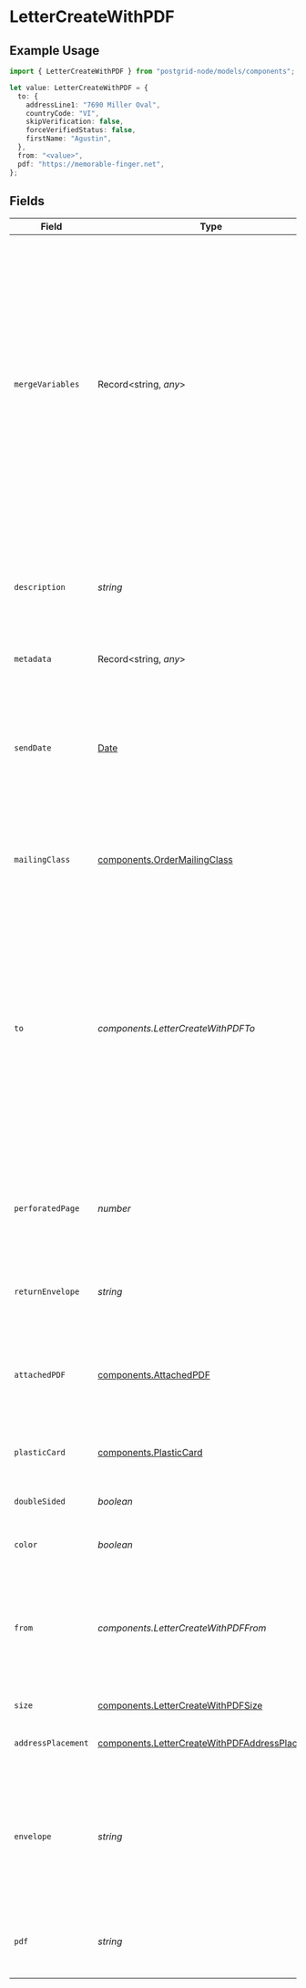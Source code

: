 # LetterCreateWithPDF

## Example Usage

```typescript
import { LetterCreateWithPDF } from "postgrid-node/models/components";

let value: LetterCreateWithPDF = {
  to: {
    addressLine1: "7690 Miller Oval",
    countryCode: "VI",
    skipVerification: false,
    forceVerifiedStatus: false,
    firstName: "Agustin",
  },
  from: "<value>",
  pdf: "https://memorable-finger.net",
};
```

## Fields

| Field                                                                                                                                                                                                                                                                     | Type                                                                                                                                                                                                                                                                      | Required                                                                                                                                                                                                                                                                  | Description                                                                                                                                                                                                                                                               |
| ------------------------------------------------------------------------------------------------------------------------------------------------------------------------------------------------------------------------------------------------------------------------- | ------------------------------------------------------------------------------------------------------------------------------------------------------------------------------------------------------------------------------------------------------------------------- | ------------------------------------------------------------------------------------------------------------------------------------------------------------------------------------------------------------------------------------------------------------------------- | ------------------------------------------------------------------------------------------------------------------------------------------------------------------------------------------------------------------------------------------------------------------------- |
| `mergeVariables`                                                                                                                                                                                                                                                          | Record<string, *any*>                                                                                                                                                                                                                                                     | :heavy_minus_sign:                                                                                                                                                                                                                                                        | These will be merged with the variables in the template or HTML you create this order with. The keys in this object should match the variable names in the template _exactly_ as they are case-sensitive. Note that these _do not_ apply to PDFs uploaded with the order. |
| `description`                                                                                                                                                                                                                                                             | *string*                                                                                                                                                                                                                                                                  | :heavy_minus_sign:                                                                                                                                                                                                                                                        | An optional string describing this resource. Will be visible in the API and the dashboard.                                                                                                                                                                                |
| `metadata`                                                                                                                                                                                                                                                                | Record<string, *any*>                                                                                                                                                                                                                                                     | :heavy_minus_sign:                                                                                                                                                                                                                                                        | See the section on Metadata.                                                                                                                                                                                                                                              |
| `sendDate`                                                                                                                                                                                                                                                                | [Date](https://developer.mozilla.org/en-US/docs/Web/JavaScript/Reference/Global_Objects/Date)                                                                                                                                                                             | :heavy_minus_sign:                                                                                                                                                                                                                                                        | This order will transition from `ready` to `printing` on the day after this date. You can use this parameter to schedule orders for a future date.                                                                                                                        |
| `mailingClass`                                                                                                                                                                                                                                                            | [components.OrderMailingClass](../../models/components/ordermailingclass.md)                                                                                                                                                                                              | :heavy_minus_sign:                                                                                                                                                                                                                                                        | The mailing class of this order. If not provided, automatically set to `first_class`.                                                                                                                                                                                     |
| `to`                                                                                                                                                                                                                                                                      | *components.LetterCreateWithPDFTo*                                                                                                                                                                                                                                        | :heavy_check_mark:                                                                                                                                                                                                                                                        | The recipient of this order. You can either supply the contact information inline here or provide a contact ID. PostGrid will automatically deduplicate contacts regardless of whether you provide the information inline here or call the contact creation endpoint.     |
| `perforatedPage`                                                                                                                                                                                                                                                          | *number*                                                                                                                                                                                                                                                                  | :heavy_minus_sign:                                                                                                                                                                                                                                                        | If specified, indicates which letter page is perforated. Currently, only the first page can be perforated.                                                                                                                                                                |
| `returnEnvelope`                                                                                                                                                                                                                                                          | *string*                                                                                                                                                                                                                                                                  | :heavy_minus_sign:                                                                                                                                                                                                                                                        | The return envelope (ID) sent out with the letter, if any.                                                                                                                                                                                                                |
| `attachedPDF`                                                                                                                                                                                                                                                             | [components.AttachedPDF](../../models/components/attachedpdf.md)                                                                                                                                                                                                          | :heavy_minus_sign:                                                                                                                                                                                                                                                        | You can attach a PDF to the content you supply for this letter. This is useful if you have some stati                                                                                                                                                                     |
| `plasticCard`                                                                                                                                                                                                                                                             | [components.PlasticCard](../../models/components/plasticcard.md)                                                                                                                                                                                                          | :heavy_minus_sign:                                                                                                                                                                                                                                                        | The plastic card sent out with the letter, if any.                                                                                                                                                                                                                        |
| `doubleSided`                                                                                                                                                                                                                                                             | *boolean*                                                                                                                                                                                                                                                                 | :heavy_minus_sign:                                                                                                                                                                                                                                                        | Indicates if the letter is double-sided.                                                                                                                                                                                                                                  |
| `color`                                                                                                                                                                                                                                                                   | *boolean*                                                                                                                                                                                                                                                                 | :heavy_minus_sign:                                                                                                                                                                                                                                                        | Indicates if the letter is in color.                                                                                                                                                                                                                                      |
| `from`                                                                                                                                                                                                                                                                    | *components.LetterCreateWithPDFFrom*                                                                                                                                                                                                                                      | :heavy_check_mark:                                                                                                                                                                                                                                                        | The contact information of the sender. You can pass contact information inline here just like you can for the `to`.                                                                                                                                                       |
| `size`                                                                                                                                                                                                                                                                    | [components.LetterCreateWithPDFSize](../../models/components/lettercreatewithpdfsize.md)                                                                                                                                                                                  | :heavy_minus_sign:                                                                                                                                                                                                                                                        | The size of the letter.                                                                                                                                                                                                                                                   |
| `addressPlacement`                                                                                                                                                                                                                                                        | [components.LetterCreateWithPDFAddressPlacement](../../models/components/lettercreatewithpdfaddressplacement.md)                                                                                                                                                          | :heavy_minus_sign:                                                                                                                                                                                                                                                        | The placement of the address on the letter.                                                                                                                                                                                                                               |
| `envelope`                                                                                                                                                                                                                                                                | *string*                                                                                                                                                                                                                                                                  | :heavy_minus_sign:                                                                                                                                                                                                                                                        | The envelope (ID) for the letter. You can either specify a custom envelope ID or use the default `standard` envelope.                                                                                                                                                     |
| `pdf`                                                                                                                                                                                                                                                                     | *string*                                                                                                                                                                                                                                                                  | :heavy_check_mark:                                                                                                                                                                                                                                                        | A URL pointing to a PDF file for the letter or the PDF file itself.                                                                                                                                                                                                       |